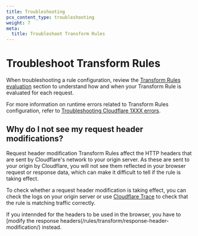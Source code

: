 ```yaml
---
title: Troubleshooting
pcx_content_type: troubleshooting
weight: 7
meta:
  title: Troubleshoot Transform Rules
---
```


# Troubleshoot Transform Rules

When troubleshooting a rule configuration, review the [Transform Rules evaluation](/rules/transform/#transform-rules-evaluation) section to understand how and when your Transform Rule is evaluated for each request.

For more information on runtime errors related to Transform Rules configuration, refer to [Troubleshooting Cloudflare 1XXX errors](/support/troubleshooting/cloudflare-errors/troubleshooting-cloudflare-1xxx-errors/).

## Why do I not see my request header modifications?

Request header modification Transform Rules affect the HTTP headers that are sent by Cloudflare's network to your origin server. As these are sent to your origin by Cloudflare, you will not see them reflected in your browser request or response data, which can make it difficult to tell if the rule is taking effect.

To check whether a request header modification is taking effect, you can check the logs on your origin server or use [Cloudflare Trace](/fundamentals/basic-tasks/trace-request/) to check that the rule is matching traffic correctly.

If you intennded for the headers to be used in the browser, you have to [modify the response headers(/rules/transform/response-header-modification/) instead.
